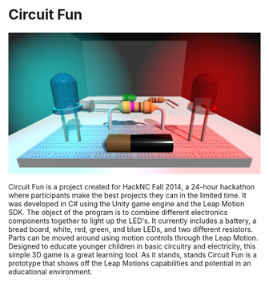 Circuit Fun
====================

<img src="screenshot.png">

Circuit Fun is a project created for HackNC Fall 2014, a 24-hour hackathon where
participants make the best projects they can in the limited time. It was
developed in C# using the Unity game engine and the Leap Motion SDK. The object
of the program is to combine different electronics components together to light
up the LED's. It currently includes a battery, a bread board, white, red, green,
and blue LEDs, and two different resistors. Parts can be moved around using
motion controls through the Leap Motion. Designed to educate younger children
in basic circuitry and electricity, this simple 3D game is a great learning
tool. As it stands, stands Circuit Fun is a prototype that shows off the
Leap Motions capabilities and potential in an educational environment.
